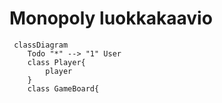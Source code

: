 # Monopoly luokkakaavio
```mermaid
 classDiagram
	Todo "*" --> "1" User
	class Player{
	    player
	}
	class GameBoard{
